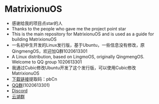 # MatrixionuOS

 - 感谢给我的项目点star的人
 - Thanks to the people who gave me the project point star
 - This is the main repository for MatrixionuOS and is used as a guide for building MatrixionuOS
 - 一名初中生开发的Linux发行版，基于Ubuntu，一些信息没有修改，原QingmengOS，欢迎加Q群1020613301
 - A Linux distribution, based on LingmoOS, originally QingmengOS. Welcome to QQ group 1020613301
 - 我通过Cubic修改Ubuntu开发了这个发行版，可以使用Cubic修改MatrixionuOS
 - [下载链接](https://www.123684.com/s/KLy7Vv-ZlxJ?)提取码：pbCn
 - [QQ群](http://qm.qq.com/cgi-bin/qm/qr?_wv=1027&k=kJnM0j24CHslZW-8eYDgilP0dvz0VV5L&authKey=EDmp6ct3Eu4IDQbliCA4I4FLXsJH6tP%2F9Q1rn%2BlI8dMiZPsjKCKejfLsW7u3mwyT&noverify=0&group_code=1020613301)(1020613301)
 - [Discord](https://discord.gg/JF3kHjjWTZ)
 - [云湖群](https://yhfx.jwznb.com/share?key=HnIJAmeafFkr&ts=1736527624)

